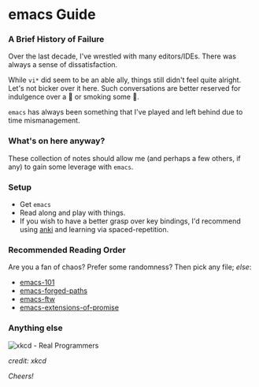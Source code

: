 # emacs Guide


### A Brief History of Failure

Over the last decade, I've wrestled with many editors/IDEs. There was always a sense of dissatisfaction.

While `vi*` did seem to be an able ally, things still didn't feel quite alright. Let's not bicker over it here.
Such conversations are better reserved for indulgence over a :wine_glass: or smoking some :herb:.

`emacs` has always been something that I've played and left behind due to time mismanagement. 

### What's on here anyway?

These collection of notes should allow me (and perhaps a few others, if any) to gain some leverage with `emacs`.

### Setup

  * Get `emacs`
  * Read along and play with things.
  * If you wish to have a better grasp over key bindings, I'd recommend using [anki](https://apps.ankiweb.net/) and learning via spaced-repetition.

### Recommended Reading Order

  Are you a fan of chaos? Prefer some randomness? Then pick any file; *else*:
  * [emacs-101](./guide/emacs-101.md)
  * [emacs-forged-paths](./guide/emacs-forged-paths.md)
  * [emacs-ftw](./guide/emacs-ftw.md)
  * [emacs-extensions-of-promise](./guide/emacs-extensions-of-promise.md)

### Anything else

![xkcd - Real Programmers](https://imgs.xkcd.com/comics/real_programmers.png)

*credit: xkcd*

*Cheers!*
